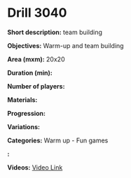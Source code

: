 # Drill 3040

**Short description:**
team building

**Objectives:**
Warm-up and team building

**Area (mxm):**
20x20

**Duration (min):**


**Number of players:**


**Materials:**


**Progression:**


**Variations:**


**Categories:**
Warm up - Fun games

**:**


**Videos:**
[Video Link](https://www.youtube.com/embed/hdEqc41o29A)

